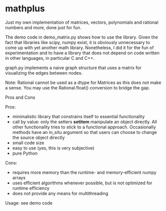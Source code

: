 # mathplus
Just my own implementation of matrices, vectors, polynomials and rational numbers and more,  done just for fun.

The demo code in demo_matrix.py shows how to use the library. Given the fact that libraries like scipy, numpy exist, it is obviously unnecessary to come up with yet another math library. Nonetheless, I did it for the fun of experimentation and to have a library that does not depend on code written in other languages, in particular C and C++.

graph.py implements a naive graph structure that uses a matrix for visualizing the edges between nodes.

Note: Rational cannot be used as a dtype for Matrices as this does not make a sense. You may use the Rational.float() conversion to bridge the gap.


Pros and Cons

Pros:

+ minimalistic library that constrains itself to essential functionality
+ call by value: only the setters __setitem__ manipulate an object directly. All other functionality tries to stick to a functional approach. Occasionally methods have an in_situ argument so that users can choose to change the source object directly
+ small code size
+ easy to use (yes, this is very subjective)
+ pure Python

Cons:

+ requires more memory than the runtime- and memory-efficient numpy arrays
+ uses efficient algorithms whenever possible, but is not optimized for runtime efficiency
+ does not provide any means for multithreading

Usage: see demo code
